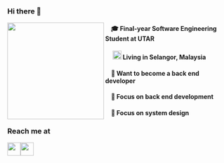 ### Hi there 👋

<img align="left" width="220" src="https://user-images.githubusercontent.com/65067887/215137484-707563bf-ce00-4fe4-bf70-0cef24776d40.gif" />

#### &nbsp;&nbsp;&nbsp;&nbsp;🎓 Final-year Software Engineering Student at UTAR

#### &nbsp;&nbsp;&nbsp;&nbsp; <img width="20" src="https://user-images.githubusercontent.com/65067887/215146142-0358c00b-388e-4c0c-8f2e-add9317767be.png" />  Living in Selangor, Malaysia

#### &nbsp;&nbsp;&nbsp;&nbsp;👔 Want to become a back end developer

#### &nbsp;&nbsp;&nbsp;&nbsp;📍 Focus on back end development

#### &nbsp;&nbsp;&nbsp;&nbsp;📍 Focus on system design

### Reach me at
<div style="display:flex">
  <img width="30" src="https://user-images.githubusercontent.com/65067887/215143684-11493644-fe82-4526-935d-72df97d2d1ab.png" />
  <img width="30" src="https://user-images.githubusercontent.com/65067887/215144986-ea1f1251-5aee-4f15-b70a-a9d23ea70b6c.png" />
</div>
